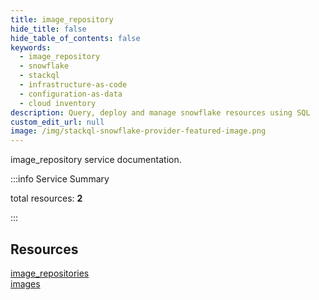 ```yaml
---
title: image_repository
hide_title: false
hide_table_of_contents: false
keywords:
  - image_repository
  - snowflake
  - stackql
  - infrastructure-as-code
  - configuration-as-data
  - cloud inventory
description: Query, deploy and manage snowflake resources using SQL
custom_edit_url: null
image: /img/stackql-snowflake-provider-featured-image.png
---
```


image_repository service documentation.

:::info Service Summary

<div class="row">
<div class="providerDocColumn">
<span>total resources:&nbsp;<b>2</b></span><br />
</div>
</div>

:::

## Resources
<div class="row">
<div class="providerDocColumn">
<a href="/image_repository/image_repositories/">image_repositories</a>
</div>
<div class="providerDocColumn">
<a href="/image_repository/images/">images</a>
</div>
</div>